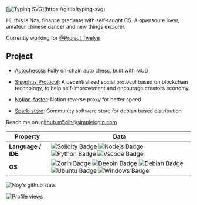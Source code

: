[![Typing SVG](https://readme-typing-svg.herokuapp.com?color=%2336BCF7&center=true&vCenter=true&width=600&lines=Hello,+computer+World!)](https://git.io/typing-svg)



Hi, this is  Noy, finance graduate with self-taught CS. A opensoure lover, amateur chinese dancer and new things explorer.


Currently working for [@Project Twelve](https://github.com/ProjectTwelve/)

## Project

- [Autochessia](https://github.com/HelheimLabs/autochessia): Fully on-chain auto chess, built with MUD

- [Sisyphus Protocol](https://github.com/sisyphusprotocol/): A decentralized social protocol based on blockchain technology, to help self-improvement and encourage creators economy.

- [Notion-faster](https://github.com/noyyyy/notion-reverse-proxy): Notion reverse proxy for better speed 
  
- [Spark-store](https://gitee.com/deepin-community-store): Community software store for debian based distribution

Reach me on: github.m5oih@simplelogin.com


| Property           | Data                                                                                                                                                                                                                                                                                                                                                                                                                                                                                                                                                                                                                                |
| ------------------ | ----------------------------------------------------------------------------------------------------------------------------------------------------------------------------------------------------------------------------------------------------------------------------------------------------------------------------------------------------------------------------------------------------------------------------------------------------------------------------------------------------------------------------------------------------------------------------------------------------------------------------------- |
| **Language / IDE** | ![Solidity Badge](https://img.shields.io/badge/-Solidity-3776AB?style=flat&logo=Solidity&logoColor=white) ![Nodejs Badge](https://img.shields.io/badge/-Node.js-3776AB?style=flat&logo=Node.js&logoColor=white) ![Python Badge](https://img.shields.io/badge/-Python-3776AB?style=flat&logo=Python&logoColor=white) ![Vscode Badge](https://img.shields.io/badge/-Vscode-3776AB?style=flat&logo=VisualStudioCode&logoColor=white)                                                                                                  |
| **OS**             | ![Zorin Badge](https://img.shields.io/badge/-Zorin-3776AB?style=flat&logo=Zorin&logoColor=white) ![Deepin Badge](https://img.shields.io/badge/-Deepin-3776AB?style=flat&logo=Deepin&logoColor=white) ![Debian Badge](https://img.shields.io/badge/-Debian-3776AB?style=flat&logo=Debian&logoColor=white) ![Ubuntu Badge](https://img.shields.io/badge/-Ubuntu-3776AB?style=flat&logo=Ubuntu&logoColor=white) ![Windows Badge](https://img.shields.io/badge/-Windows-3776AB?style=flat&logo=Windows&logoColor=white) |

![Noy's github stats](https://github-readme-stats.vercel.app/api?username=noyyyy&show_icons=true&theme=radical&include_all_commits=true)




![Profile views](https://gpvc.arturio.dev/noyyyy)
